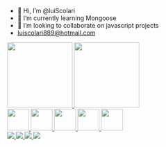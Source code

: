 - 👋 Hi, I’m @luiScolari
- 🌱 I’m currently learning Mongoose
- 💞️ I’m looking to collaborate on javascript projects
- luiscolari889@hotmail.com

 <div>
  <a href="https://github.com/luiScolari">
  <img height="150em"  src="https://github-readme-stats.vercel.app/api?username=luisColari&show_icons=true&theme=highcontrast&include_all_commits=true&count_private=true"/>
  <img height="150em" src="https://github-readme-stats.vercel.app/api/top-langs/?username=luisColari&langs_count=7&theme=highcontrast"/>
 
 </div>
 
 
 <div> 
 <img height="50px" src="https://cdn.jsdelivr.net/gh/devicons/devicon/icons/html5/html5-original.svg" />
 <img height="50px" src="https://cdn.jsdelivr.net/gh/devicons/devicon/icons/css3/css3-original.svg" />
 <img height="50px" src="https://cdn.jsdelivr.net/gh/devicons/devicon/icons/javascript/javascript-original.svg" />
 <img height="50px" src="https://cdn.jsdelivr.net/gh/devicons/devicon/icons/mongodb/mongodb-original.svg" />
 <img height="50px" src="https://cdn.jsdelivr.net/gh/devicons/devicon/icons/nodejs/nodejs-original-wordmark.svg" />
 </div>
 
<div> 
 <img src="https://img.shields.io/badge/Windows-0078D6?style=for-the-badge&logo=windows&logoColor=white" />
 <img src="https://img.shields.io/badge/Udemy-EC5252?style=for-the-badge&logo=Udemy&logoColor=white" />
 <img src="https://img.shields.io/badge/Gmail-D14836?style=for-the-badge&logo=gmail&logoColor=white" />
 <img src="https://img.shields.io/badge/Visual_Studio_Code-0078D4?style=for-the-badge&logo=visual%20studio%20code&logoColor=white" />
 
</div>
 

